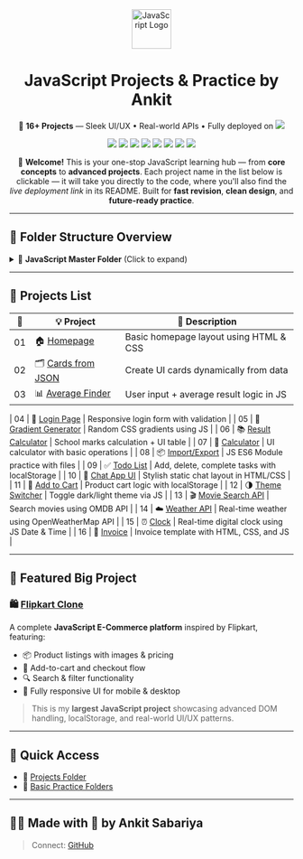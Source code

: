 

<div align="center">

<img src="https://techstack-generator.vercel.app/js-icon.svg" alt="JavaScript Logo" width="70" height="70" />

<h1>JavaScript Projects & Practice by Ankit</h1>

<p>
  🚀 <strong>16+ Projects</strong> — Sleek UI/UX • Real-world APIs • Fully deployed on  
 <img src="https://img.shields.io/badge/Live%20on-Vercel-000000?logo=vercel&logoColor=white"/>
</p>

<p>
  <img src="https://img.shields.io/badge/JavaScript-F7DF1E?logo=javascript&logoColor=black"/>
  <img src="https://img.shields.io/badge/HTML5-E34F26?logo=html5&logoColor=white"/>
  <img src="https://img.shields.io/badge/CSS3-1572B6?logo=css3&logoColor=white"/>
  <img src="https://img.shields.io/badge/jQuery-0769AD?logo=jquery&logoColor=white"/>
  <img src="https://img.shields.io/badge/Fetch%20API-005571?logo=javascript&logoColor=white"/>
  <img src="https://img.shields.io/badge/JSON-000000?logo=json&logoColor=white"/>
  <img src="https://img.shields.io/badge/LocalStorage-FFA500?logo=googlechrome&logoColor=black"/>
  <img src="https://img.shields.io/badge/OOP-2C3E50?logo=codeforces&logoColor=white"/>
</p>

</div>
<p align="center">
  👋 <strong>Welcome!</strong> This is your one-stop JavaScript learning hub — from <strong>core concepts</strong> to <strong>advanced projects</strong>.  
  Each project name in the list below is clickable — it will take you directly to the code, where you'll also find the <em>live deployment link</em> in its README.  
  Built for <strong>fast revision</strong>, <strong>clean design</strong>, and <strong>future-ready practice</strong>.
</p>



---

## 📁 Folder Structure Overview

<details>
<summary>🧩 <strong>JavaScript Master Folder</strong> (Click to expand)</summary>

| #    | 📂 **Folder Name**                                   | 📄 **Description**                             |
| ---- | ---------------------------------------------------- | ---------------------------------------------- |
| 000  | [About Introduction](000%20About%20Introduction)     | Repo intro, usage guide, purpose               |
| 00   | [Basic Task](00%20Basic%20Task)                      | `console.log` basics, test syntax              |
| 01   | [Operators](01%20Operators)                          | Arithmetic, logical, comparison                |
| 02   | [Variable & Datatype](02%20Variable%20&%20Datatype)  | `let`, `const`, `var`, `typeof` usage          |
| 03   | [For Loop](03%20For%20Loop)                          | `for` loop, break, continue                    |
| 04   | [Function](04%20Function)                            | Declared & expression functions, `return`      |
| 05   | [Recursion](05%20Recursion)                          | Factorial, nested recursion, dry run           |
| 06   | [If-Else](06%20if-else)                              | Basic conditions, nested, ternary              |
| 07   | [Array Methods](07%20ArrayMethods)                   | `map`, `filter`, `reduce`, `push/pop`          |
| 08   | [Slider](08%20Slider)                                | Manual slider/carousel logic                   |
| 09   | [Error-Handle](09%20Error-Handle)                    | `try/catch/finally`, custom error              |
| 10   | [JQuery Validation](10%20JQuary%20Validation)        | Basic form validation with jQuery              |
| 11   | [Local Storage](11%20Local%20Storage)                | `setItem`, `getItem`, `removeItem`             |
| 12   | [API Basics](12%20Api)                               | `fetch` API, dummy JSONPlaceholder             |
| 13   | [Timing Functions](13%20Set%20Interval)              | `setInterval` & `setTimeout` usage             |
| 14   | [Data Attributes](14%20data-attributes)              | `data-*` attributes, dynamic dataset           |
| 15   | [CSS Loader](15%20Css%20Loder)                       | Skeleton UI, spinner, best practice            |
| 16   | [Promise](16%20Promise)                              | `new Promise()`, `.then()`, `.catch()` basics  |
| 17   | [Async-Await](17%20async-await)                      | Modern `async/await` usage, error handling     |
| 18   | [OOP](18%20OOP)                                      | Object Oriented Programming concepts (`constructor`, `inheritance`,`Encapsultattion`, `polymorphism`) |
| 19   | [Built in FS](Built%20in%20FS)                       | Practice with built-in JavaScript functions    |
| 20   | [PDF](PDF)                                           | Collection of PDF notes and documentation — Beginner Level JavaScript Questions, Global Functions (Number, String, Array, Math, Date, JSON, Console), jQuery Methods, DOM Events, and Multiple Inheritance |

</details>


---

## 📂 Projects List
| 🔢  | 💡 Project                                                       | 📄 Description                                |
| --- | ---------------------------------------------------------------- | --------------------------------------------- |
| 01  | 🏠 [Homepage](Projects/1%20homepage)                             | Basic homepage layout using HTML & CSS        |
| 02  | 🗂️ [Cards from JSON](Projects/2%20Card%20using%20JASON%20Format) | Create UI cards dynamically from data         |
| 03  | 📊 [Average Finder](https://github.com/AnkitSabariya/Java-Script/tree/main/Projects/3%20Average%20Finder) | User input + average result logic in JS |

| 04  | 🔐 [Login Page](Projects/4%20Login%20page)                       | Responsive login form with validation         |
| 05  | 🌈 [Gradient Generator](Projects/5%20Gradient%20Generator)       | Random CSS gradients using JS                 |
| 06  | 📚 [Result Calculator](Projects/6%20School%20Marks%20Result)     | School marks calculation + UI table           |
| 07  | 🧮 [Calculator](Projects/7%20Calculator)                         | UI calculator with basic operations           |
| 08  | 📦 [Import/Export](Projects/8%20import-export)                   | JS ES6 Module practice with files             |
| 09  | ✅ [Todo List](Projects/9%20Todo-List)                           | Add, delete, complete tasks with localStorage |
| 10  | 💬 [Chat App UI](Projects/10%20Chet-App)                         | Stylish static chat layout in HTML/CSS        |
| 11  | 🛒 [Add to Cart](Projects/11%20Add%20To%20Cart)                  | Product cart logic with localStorage          |
| 12  | 🌗 [Theme Switcher](https://github.com/AnkitSabariya/Java-Script/tree/main/Projects/12%20Change%20theme)        | Toggle dark/light theme via JS                |
| 13  | 🎬 [Movie Search API](Projects/13%20Movie%20Search%20API)        | Search movies using OMDB API                  |
| 14  | ☁️ [Weather API](Projects/14%20Wether%20API)                     | Real-time weather using OpenWeatherMap API    |
| 15  | ⏰ [Clock](Projects/15%20Clock)                                  | Real-time digital clock using JS Date & Time  |
| 16  | 🧾  [Invoice](https://github.com/AnkitSabariya/Java-Script/tree/main/Projects/16%20invoice)                                       | Invoice template with HTML, CSS, and JS       |



---


## 🚀 Featured Big Project

### 🛍️ [Flipkart Clone](https://github.com/AnkitSabariya/Flipcart_Clone)  

A complete **JavaScript E-Commerce platform** inspired by Flipkart, featuring:  
- 📦 Product listings with images & pricing  
- 🛒 Add-to-cart and checkout flow  
- 🔍 Search & filter functionality  
- 📱 Fully responsive UI for mobile & desktop  

> This is my **largest JavaScript project** showcasing advanced DOM handling, localStorage, and real-world UI/UX patterns.

---


## 🔗 Quick Access

- 📁 [Projects Folder](./Projects)
- 📁 [Basic Practice Folders](./)

---

## 👨‍💻 Made with 💙 by Ankit Sabariya

> Connect: [GitHub](https://github.com/AnkitSabariya)
